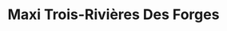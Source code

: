 ---
title: "Maxi Trois-Rivières Des Forges"
url: /trois-rivieres/maxi-trois-rivieres-des-forges/
shop: supermarket
---